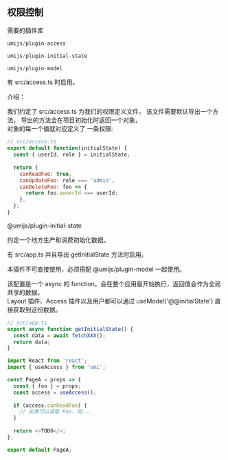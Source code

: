 ## 权限控制


需要的插件库   

```js
umijs/plugin-access

umijs/plugin-initial-state

umijs/plugin-model
```


有 src/access.ts 时启用。

介绍：

我们约定了 src/access.ts 为我们的权限定义文件， 该文件需要默认导出一个方法， 导出的方法会在项目初始化时返回一个对象，  
对象的每一个值就对应定义了 一条权限:

```js
// src/access.ts
export default function(initialState) {
  const { userId, role } = initialState;
 
  return {
    canReadFoo: true,
    canUpdateFoo: role === 'admin',
    canDeleteFoo: foo => {
      return foo.ownerId === userId;
    },
  };
}
```

@umijs/plugin-initial-state

约定一个地方生产和消费初始化数据。

有 src/app.ts 并且导出 getInitialState 方法时启用。

本插件不可直接使用，必须搭配 @umijs/plugin-model 一起使用。

该配置是一个 async 的 function。会在整个应用最开始执行，返回值会作为全局共享的数据。  
Layout 插件、Access 插件以及用户都可以通过 useModel('@@initialState') 直接获取到这份数据。  

```js
// src/app.ts
export async function getInitialState() {
  const data = await fetchXXX();
  return data;
}

```


```js
import React from 'react';
import { useAccess } from 'umi';

const PageA = props => {
  const { foo } = props;
  const access = useAccess();
 
  if (access.canReadFoo) {
    // 如果可以读取 Foo，则...
  }
 
  return <>TODO</>;
};

export default PageA;
```

